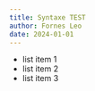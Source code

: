 ```yaml
---
title: Syntaxe TEST
author: Fornes Leo
date: 2024-01-01
---
```

- list item 1
- list item 2
- list item 3
